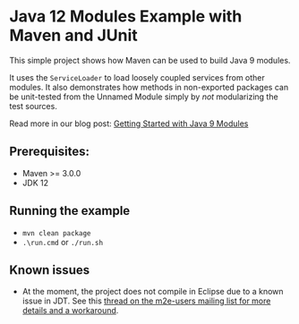 # Java 12 Modules Example with Maven and JUnit
This simple project shows how Maven can be used to build Java 9 modules. 

It uses the `ServiceLoader` to load loosely coupled services from other modules.
It also demonstrates how methods in non-exported packages can be unit-tested from the 
Unnamed Module simply by *not* modularizing the test sources.


Read more in our blog post: [Getting Started with Java 9 Modules]

## Prerequisites:
* Maven >= 3.0.0
* JDK 12

## Running the example
* `mvn clean package`
* `.\run.cmd` or `./run.sh`

## Known issues
* At the moment, the project does not compile in Eclipse due to a known issue in JDT. See this [thread on the m2e-users mailing list for more details and a workaround].

[Getting Started with Java 9 Modules]: https://labs.consol.de/development/2017/02/13/getting-started-with-java9-modules.html
[thread on the m2e-users mailing list for more details and a workaround]: https://dev.eclipse.org/mhonarc/lists/m2e-users/msg05698.html
